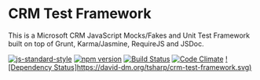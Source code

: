 # CRM Test Framework
This is a Microsoft CRM JavaScript Mocks/Fakes and Unit Test Framework built on top of Grunt, Karma/Jasmine, RequireJS and JSDoc.

[![js-standard-style](https://img.shields.io/badge/code%20style-standard-brightgreen.svg?style=flat-square)](https://github.com/tsharp/crm-test-framework) [![npm version](https://img.shields.io/npm/v/karma.svg?style=flat-square)](https://www.npmjs.com/package/karma) 
[![Build Status](https://travis-ci.org/tsharp/crm-test-framework.svg?branch=master)](https://travis-ci.org/tsharp/crm-test-framework)
[![Code Climate](https://codeclimate.com/github/tsharp/crm-test-framework/badges/gpa.svg)](https://codeclimate.com/github/tsharp/crm-test-framework)
[![Dependency Status]https://david-dm.org/tsharp/crm-test-framework.svg)](https://david-dm.org/tsharp/crm-test-framework)